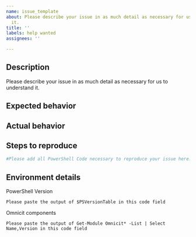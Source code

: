 ```yaml
---
name: issue_template
about: Please describe your issue in as much detail as necessary for us to understand
  it.
title: ''
labels: help wanted
assignees: ''

---
```


## Description

Please describe your issue in as much detail as necessary for us to understand it.

## Expected behavior

## Actual behavior

<!-- 
If you intend to provide error messages, try to format them in a code block.
To make troubleshooting easier (unless the issue is easy to reproduce), use verbose output
of each command.
-->

## Steps to reproduce

```powershell
#Please add all PowerShell Code necessary to reproduce your issue here.
```

## Environment details

PowerShell Version
```code
Please paste the output of $PSVersionTable in this code field
```

Omnicit components
```code
Please paste the output of Get-Module Omnicit* -List | Select Name,Version in this code field
```
